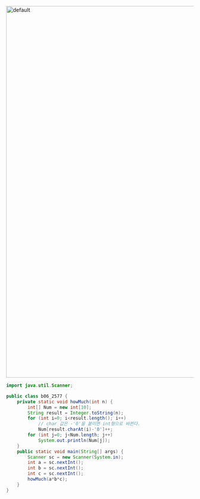 <img width="1000" alt="default" 
src="https://user-images.githubusercontent.com/29402714/43574656-bfb3af82-967f-11e8-87b8-5d36c5024db7.png">

```java
import java.util.Scanner;

public class b06_2577 {
	private static void howMuch(int n) {
		int[] Num = new int[10];
		String result = Integer.toString(n);
		for (int i=0; i<result.length(); i++) 
			// char 값은 -'0'을 붙이면 int형으로 바뀐다.
			Num[result.charAt(i)-'0']++;	
		for (int j=0; j<Num.length; j++)
			System.out.println(Num[j]);
	}
	public static void main(String[] args) {
		Scanner sc = new Scanner(System.in);
		int a = sc.nextInt();
		int b = sc.nextInt();
		int c = sc.nextInt();
		howMuch(a*b*c);
	}
}
```
